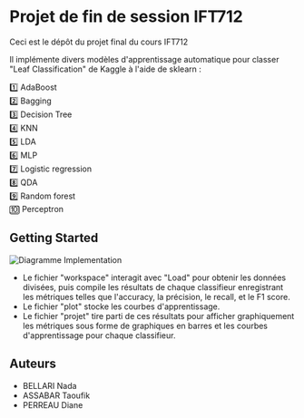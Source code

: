 # Projet de fin de session IFT712

Ceci est le dépôt du projet final du cours IFT712

Il implémente divers modèles d'apprentissage automatique pour classer "Leaf Classification" de Kaggle à l'aide de sklearn :

1️⃣ AdaBoost<br/>
2️⃣ Bagging<br/>
3️⃣ Decision Tree<br/>
4️⃣ KNN<br/>
5️⃣ LDA<br/>
6️⃣ MLP<br/>
7️⃣ Logistic regression<br/>
8️⃣ QDA<br/>
9️⃣ Random forest<br/>
🔟 Perceptron<br/>

## Getting Started

![Diagramme Implementation](https://github.com/Assabar700/MLProject/assets/104478195/42f36577-fe4b-42d5-a985-3de817edacf7)


- Le fichier "workspace" interagit avec "Load" pour obtenir les données divisées, puis compile les résultats de chaque classifieur enregistrant les métriques telles que l'accuracy, la précision, le recall, et le F1 score. <br/>
- Le fichier "plot" stocke les courbes d'apprentissage. <br/>
- Le fichier "projet" tire parti de ces résultats pour afficher graphiquement les métriques sous forme de graphiques en barres et les courbes d'apprentissage pour chaque classifieur. <br/>


## Auteurs

* BELLARI Nada
* ASSABAR Taoufik
* PERREAU Diane

